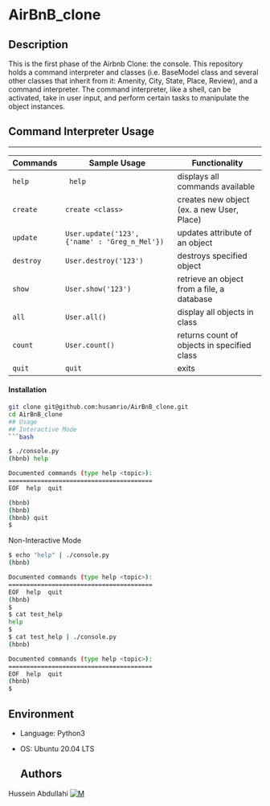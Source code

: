 # AirBnB_clone
## Description

This is the first phase of the Airbnb Clone: the console. This repository holds a command interpreter and classes (i.e. BaseModel class and several other classes that inherit from it: Amenity, City, State, Place, Review), and a command interpreter. The command interpreter, like a shell, can be activated, take in user input, and perform certain tasks to manipulate the object instances.
## Command Interpreter Usage
********************************************************************************
| Commands |  Sample Usage  | Functionality  |
|----------|----------------|----------------|
|` help ` |` help` | displays all commands available |
| `create` | `create <class>` | creates new object (ex. a new User, Place) |
| `update` | `User.update('123', {'name' : 'Greg_n_Mel'})` | updates attribute of an object |
| `destroy` |  `User.destroy('123')` | destroys specified object |
| `show` | `User.show('123')` | retrieve an object from a file, a database |
| `all` | `User.all()` | display all objects in class |
| `count` | `User.count()` | returns count of objects in specified class |
| `quit` | `quit` | exits |

#### Installation
```bash
git clone git@github.com:husamrio/AirBnB_clone.git
cd AirBnB_clone
## Usage 
## Interactive Mode
```bash

$ ./console.py
(hbnb) help

Documented commands (type help <topic>):
========================================
EOF  help  quit

(hbnb)
(hbnb)
(hbnb) quit
$
```
 Non-Interactive Mode
```bash
$ echo "help" | ./console.py
(hbnb)

Documented commands (type help <topic>):
========================================
EOF  help  quit
(hbnb)
$
$ cat test_help
help
$
$ cat test_help | ./console.py
(hbnb)

Documented commands (type help <topic>):
========================================
EOF  help  quit
(hbnb)
$
```

## Environment
- Language: Python3
- OS: Ubuntu 20.04 LTS

  ## Authors
Hussein Abdullahi [![M](https://upload.wikimedia.org/wikipedia/fr/thumb/c/c8/Twitter_Bird.svg/30px-Twitter_Bird.svg.png)](https://twitter.com/husamrio)
